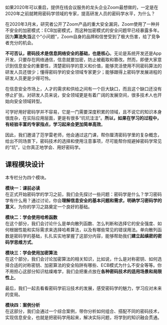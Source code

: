 如果2020年可以重启，提供在线会议服务的龙头企业Zoom最想做的，一定是在2020年之前就聘用密码学领域的专家，提高研发人员的密码学水平，为什么？

在2020年3月末，研究者公开了Zoom产品的重大安全漏洞，Zoom使用了一种并不安全的加密模式：ECB加密模式，而这种加密模式的安全问题早已经暴露多年。因为**算法失当**这个“小问题”，Zoom自身的品牌和信誉受到了极大伤害，给了竞争者充分的机会。

**不可否认，密码技术是信息网络安全的基础，也是核心**。无论是系统开发还是App开发，只要存在网络通信，信息就要加密，防止被截取和篡改。然而，即便大家意识到信息安全的重要性，清楚密码学的意义和价值，能够灵活使用不同密码算法的研发人员还很少；懂得密码学的安全领域专家更少；能够跟得上密码学发展进程的研发人员更是少得可怜。

在信息安全市场上，人才的需求和供给之间有一个巨大缺口，而且这个缺口还没有停止扩张。对研发人员来说，安全领域更是有着广阔的发展空间，很多技术人也开始向安全领域转型。

可学好用好密码学并不容易，它是一门需要深度积累的领域，且不说它的知识本身很庞杂，在实际应用层面，更是有很多“坑坑洼洼”。**所以，如果在学习的过程中，有经验丰富的专家指点，学习起来会更加简单高效**。

因此，我们邀请了范学雷老师，他会通过这门课，帮你厘清密码学里的复杂概念，给出不同场景下，密码技术的选择和使用注意事项，尽可能帮你规避掉密码学常见的“坑”，让你真正地学会、用好密码学。

## 课程模块设计

本专栏分为四个模块。

**模块一：课前必读**  
在正式开始密码学的学习之前，我们会先探讨一些问题：密码学是什么？学习密码学有什么用？通过讨论，你会**理解信息安全的基本问题和需求，明确学习密码学的意义**，为你的学习之路奠定一个良好的基础。

**模块二：学会使用哈希函数**  
在这个部分，我们会讨论什么是单向散列函数、怎么判断和选择它的安全强度、如何根据性能和实际需求来选择哈希算法，以及有哪些常见的错误用法。单向散列函数是密码学的基础，扎扎实实地掌握了这部分内容，能够帮助我们**建立起缜密的密码学思维方式**。

**模块三：学会使用加密算法**  
在这个部分，我们会讨论加密算法的相关知识，比如说，什么是对称密钥、如何选择合适的对称密钥、加密算法的安全陷阱有哪些、ECB模式为什么不安全等等。你不用担心这部分知识枯燥难学，我们会把重点放在**各种密码技术的适用场景和局限性上**。

最后，我们一起去看看密码学前沿技术的发展，感受密码学的魅力，学习应对未来的变局。

**模块四：案例分析**  
在这部分，我们会通过一个综合案例，带你分析如何组合、搭配不同的密码技术，实现信息安全，也就是把密码学用起来，解决实际问题，将学到的知识融会贯通。